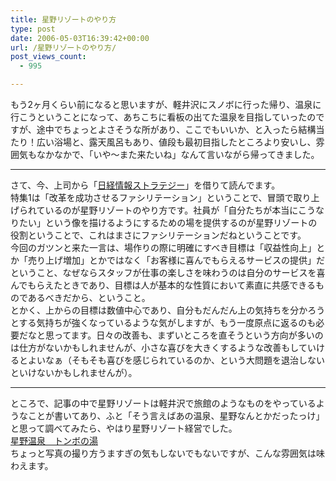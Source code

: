 ```yaml
---
title: 星野リゾートのやり方
type: post
date: 2006-05-03T16:39:42+00:00
url: /星野リゾートのやり方/
post_views_count:
  - 995

---
```

もう2ヶ月くらい前になると思いますが、軽井沢にスノボに行った帰り、温泉に行こうということになって、あちこちに看板の出てた温泉を目指していったのですが、途中でちょっとよさそうな所があり、ここでもいいか、と入ったら結構当たり！広い浴場と、露天風呂もあり、値段も最初目指したところより安いし、雰囲気もなかなかで、「いや～また来たいね」なんて言いながら帰ってきました。

* * *

さて、今、上司から「[日経情報ストラテジー][1]」を借りて読んでます。  
特集1は「改革を成功させるファシリテーション」ということで、冒頭で取り上げられているのが星野リゾートのやり方です。社員が「自分たちが本当にこうなりたい」という像を描けるようにするための場を提供するのが星野リゾートの役割ということで、これはまさにファシリテーションだねということです。  
今回のガツンと来た一言は、場作りの際に明確にすべき目標は「収益性向上」とか「売り上げ増加」とかではなく「お客様に喜んでもらえるサービスの提供」だということ、なぜならスタッフが仕事の楽しさを味わうのは自分のサービスを喜んでもらえたときであり、目標は人が基本的な性質において素直に共感できるものであるべきだから、ということ。  
とかく、上からの目標は数値中心であり、自分もだんだん上の気持ちを分かろうとする気持ちが強くなっているような気がしますが、もう一度原点に返るのも必要だなと思ってます。日々の改善も、まずいところを直そうという方向が多いのは仕方がないかもしれませんが、小さな喜びを大きくするような改善もしていけるとよいなぁ（そもそも喜びを感じられているのか、という大問題を退治しないといけないかもしれませんが）。

* * *

ところで、記事の中で星野リゾートは軽井沢で旅館のようなものをやっているようなことが書いてあり、ふと「そう言えばあの温泉、星野なんとかだったっけ」と思って調べてみたら、やはり星野リゾート経営でした。  
[星野温泉　トンボの湯][2]  
ちょっと写真の撮り方うますぎの気もしないでもないですが、こんな雰囲気は味わえます。

 [1]: http://www.nikkeibpm.co.jp/mag/computer/fra_njou.html
 [2]: http://www.hoshino-area.jp/frameset/frametonbo.html